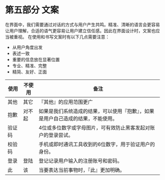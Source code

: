 # 第五部分 文案

在界面中，我们需要通过对话的方式与用户产生共鸣。精准、清晰的语言会更容易让用户理解，合适的语气更容易让用户建立信任感。因此在界面设计时，文案也应当被重视。 在使用和书写文案时有以下几点需要注意：
- 从用户角度出发
- 表述一致
- 重要的信息放在显著位置
- 专业、精准、完整
- 精简、友好、正面


|  使用  | 不使用 |                                       备注                                       |
| ------ | ------ | -------------------------------------------------------------------------------- |
| 其他   | 其它   | 『其他』的应用范围更广                                                           |
| 抱歉   | 对不起 | 如果是我们系统造成的结果，可以使用『抱歉』，如果是用户自己造成的结果，不能使用。 |
| 验证码 |        | 4位或多位数字或字母图片，可有效防止黑客发起对账户的登录尝试。                    |
| 校验码 |        | 手机或即时通讯工具收到的6位数字，用于验证用户的身份。                            |
| 登录   | 登陆   | 登记记录用户输入的注册账号和密码。                                               |
| 此       |   该     |                                                                                当要表达当前事物时，『此』更加明确。  |

